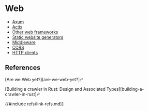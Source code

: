 # Web

- [Axum](web/server/axum.md)
- [Actix](web/server/actix.md)
- [Other web frameworks](web/server/other_frameworks.md)
- [Static website generators](web/server/static_website_generators.md)
- [Middleware](web/server/middleware.md)
- [CORS](web/server/cors.md)
- [HTTP clients](web/http_clients.md)

## References

[Are we Web yet?][are-we-web-yet?]⮳

[Building a crawler in Rust: Design and Associated Types][building-a-crawler-in-rust]⮳

{{#include refs/link-refs.md}}
